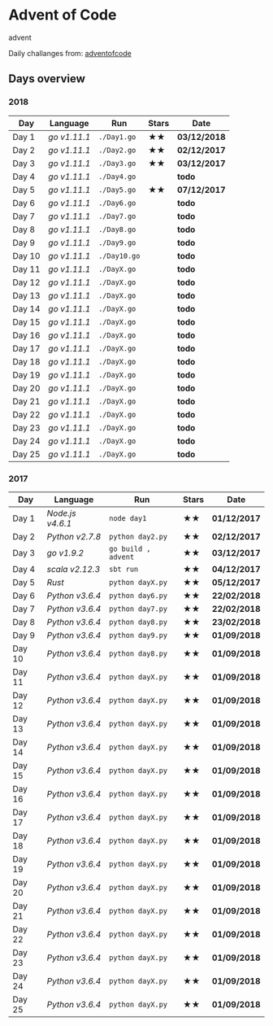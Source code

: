 # Advent of Code
advent

Daily challanges from:
[adventofcode](http://adventofcode.com/)

## Days overview

### 2018
| Day| Language | Run | Stars | Date |
| --- | --- | --- | --- | --- |
| Day 1 | *go v1.11.1* | `./Day1.go` | ★★ | **03/12/2018** |
| Day 2 | *go v1.11.1* | `./Day2.go` | ★★ | **02/12/2017** |
| Day 3 | *go v1.11.1* | `./Day3.go` | ★★ | **03/12/2017** |
| Day 4 | *go v1.11.1*  | `./Day4.go` |  | **todo** |
| Day 5 | *go v1.11.1* | `./Day5.go` | ★★ | **07/12/2017** |
| Day 6 | *go v1.11.1*  | `./Day6.go` |  | **todo** |
| Day 7 | *go v1.11.1*  | `./Day7.go` |  | **todo** |
| Day 8 | *go v1.11.1*  | `./Day8.go` |  | **todo** |
| Day 9 | *go v1.11.1*  | `./Day9.go` |  | **todo** |
| Day 10 | *go v1.11.1*  | `./Day10.go` |  | **todo** |
| Day 11 | *go v1.11.1*   | `./DayX.go` |  |  **todo** |
| Day 12 | *go v1.11.1*   | `./DayX.go` |  |  **todo** |
| Day 13 | *go v1.11.1*   | `./DayX.go` |  |  **todo** |
| Day 14 | *go v1.11.1*   | `./DayX.go` |  |  **todo** |
| Day 15 | *go v1.11.1*   | `./DayX.go` |  |  **todo** |
| Day 16 | *go v1.11.1*   | `./DayX.go` |  |  **todo** |
| Day 17 | *go v1.11.1*   | `./DayX.go` |  |  **todo** |
| Day 18 | *go v1.11.1*   | `./DayX.go` |  |  **todo** |
| Day 19 | *go v1.11.1*   | `./DayX.go` |  |  **todo** |
| Day 20 | *go v1.11.1*   | `./DayX.go` |  |  **todo** |
| Day 21 | *go v1.11.1*   | `./DayX.go` |  |  **todo** |
| Day 22 | *go v1.11.1*   | `./DayX.go` |  |  **todo** |
| Day 23 | *go v1.11.1*   | `./DayX.go` |  |  **todo** |
| Day 24 | *go v1.11.1*   | `./DayX.go` |  |  **todo** |
| Day 25 | *go v1.11.1*   | `./DayX.go` |  |  **todo** |

### 2017 
| Day| Language | Run | Stars | Date |
| --- | --- | --- | --- | --- |
| Day 1 | *Node.js v4.6.1* | `node day1` | ★★ | **01/12/2017** |
| Day 2 | *Python v2.7.8* | `python day2.py` | ★★ | **02/12/2017** |
| Day 3 | *go v1.9.2* | `go build , advent` | ★★ | **03/12/2017** |
| Day 4 | *scala v2.12.3* | `sbt run` | ★★ | **04/12/2017** |
| Day 5 | *Rust* | `python dayX.py` | ★★ | **05/12/2017** |
| Day 6 | *Python v3.6.4* | `python day6.py` | ★★ | **22/02/2018** |
| Day 7 | *Python v3.6.4* | `python day7.py` | ★★ | **22/02/2018** |
| Day 8 | *Python v3.6.4* | `python day8.py` | ★★ | **23/02/2018** |
| Day 9 | *Python v3.6.4* | `python day9.py` | ★★ | **01/09/2018** |
| Day 10 | *Python v3.6.4* | `python day8.py` | ★★ | **01/09/2018** |
| Day 11 | *Python v3.6.4*  | `python dayX.py` | ★★ |  **01/09/2018** |
| Day 12 | *Python v3.6.4*  | `python dayX.py` | ★★ |  **01/09/2018** |
| Day 13 | *Python v3.6.4*  | `python dayX.py` | ★★ |  **01/09/2018** |
| Day 14 | *Python v3.6.4*  | `python dayX.py` | ★★ |  **01/09/2018** |
| Day 15 | *Python v3.6.4*  | `python dayX.py` | ★★ |  **01/09/2018** |
| Day 16 | *Python v3.6.4*  | `python dayX.py` | ★★ |  **01/09/2018** |
| Day 17 | *Python v3.6.4*  | `python dayX.py` | ★★ |  **01/09/2018** |
| Day 18 | *Python v3.6.4*  | `python dayX.py` | ★★ |  **01/09/2018** |
| Day 19 | *Python v3.6.4*  | `python dayX.py` | ★★ |  **01/09/2018** |
| Day 20 | *Python v3.6.4*  | `python dayX.py` | ★★ |  **01/09/2018** |
| Day 21 | *Python v3.6.4*  | `python dayX.py` | ★★ |  **01/09/2018** |
| Day 22 | *Python v3.6.4*  | `python dayX.py` | ★★ |  **01/09/2018** |
| Day 23 | *Python v3.6.4*  | `python dayX.py` | ★★ |  **01/09/2018** |
| Day 24 | *Python v3.6.4*  | `python dayX.py` | ★★ |  **01/09/2018** |
| Day 25 | *Python v3.6.4*  | `python dayX.py` | ★★ |  **01/09/2018** |
